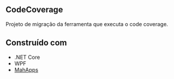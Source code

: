 ## CodeCoverage

Projeto de migração da ferramenta que executa o code coverage.

## Construído com

* .NET Core
* WPF
* [MahApps](https://mahapps.com/)